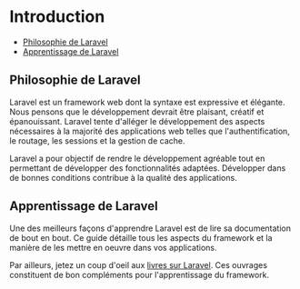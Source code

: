 # Introduction

- [Philosophie de Laravel](#laravel-philosophy)
- [Apprentissage de Laravel](#learning-laravel)

<a name="laravel-philosophy"></a>
## Philosophie de Laravel

Laravel est un framework web dont la syntaxe est expressive et élégante. Nous pensons que le développement devrait être plaisant, créatif et épanouissant. Laravel tente d'alléger le développement des aspects nécessaires à la majorité des applications web telles que l'authentification, le routage, les sessions et la gestion de cache.

Laravel a pour objectif de rendre le développement agréable tout en permettant de développer des fonctionnalités adaptées. Développer dans de bonnes conditions contribue à la qualité des applications.

<a name="learning-laravel"></a>
## Apprentissage de Laravel

Une des meilleurs façons d'apprendre Laravel est de lire sa documentation de bout en bout. Ce guide détaille tous les aspects du framework et la manière de les mettre en oeuvre dans vos applications.

Par ailleurs, jetez un coup d'oeil aux [livres sur Laravel](http://laravel.com/books). Ces ouvrages constituent de bon compléments pour l'apprentissage du framework.
